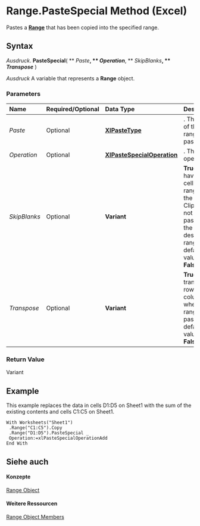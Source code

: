 
# Range.PasteSpecial Method (Excel)

Pastes a  **[Range](b8207778-0dcc-4570-1234-f130532cc8cd.md)** that has been copied into the specified range.


## Syntax

 _Ausdruck_. **PasteSpecial**( ** _Paste_**, ** _Operation_**, ** _SkipBlanks_**, ** _Transpose_** )

 _Ausdruck_ A variable that represents a **Range** object.


### Parameters



|**Name**|**Required/Optional**|**Data Type**|**Description**|
|:-----|:-----|:-----|:-----|
| _Paste_|Optional|**[XlPasteType](a60202d9-b380-ed88-b7d8-66bf34e032a5.md)**|. The part of the range to be pasted.|
| _Operation_|Optional|**[XlPasteSpecialOperation](b1e01a39-61b8-a3a9-2552-58d79b10afe3.md)**|. The paste operation.|
| _SkipBlanks_|Optional|**Variant**|**True** to have blank cells in the range on the Clipboard not be pasted into the destination range. The default value is **False**.|
| _Transpose_|Optional|**Variant**|**True** to transpose rows and columns when the range is pasted.The default value is **False**.|

### Return Value

Variant


## Example

This example replaces the data in cells D1:D5 on Sheet1 with the sum of the existing contents and cells C1:C5 on Sheet1.


```
With Worksheets("Sheet1") 
 .Range("C1:C5").Copy 
 .Range("D1:D5").PasteSpecial _ 
 Operation:=xlPasteSpecialOperationAdd 
End With
```


## Siehe auch


#### Konzepte


[Range Object](b8207778-0dcc-4570-1234-f130532cc8cd.md)
#### Weitere Ressourcen


[Range Object Members](http://msdn.microsoft.com/library/4336bf81-1e63-7e44-1792-baf366a027a7%28Office.15%29.aspx)